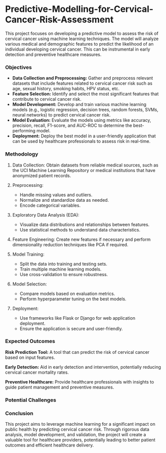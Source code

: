 # Predictive-Modelling-for-Cervical-Cancer-Risk-Assessment
This project focuses on developing a predictive model to assess the risk of cervical cancer using machine learning techniques. The model will analyze various medical and demographic features to predict the likelihood of an individual developing cervical cancer. This can be instrumental in early detection and preventive healthcare measures.

<h3>Objectives</h3>
<ul>
<li><b>Data Collection and Preprocessing:</b> Gather and preprocess relevant datasets that include features related to cervical cancer risk such as age, sexual history, smoking habits, HPV status, etc.</li>
<li><b>Feature Selection:</b> Identify and select the most significant features that contribute to cervical cancer risk.</li>
<li><b>Model Development:</b> Develop and train various machine learning models (e.g., logistic regression, decision trees, random forests, SVMs, neural networks) to predict cervical cancer risk.</li>
<li><b>Model Evaluation:</b> Evaluate the models using metrics like accuracy, precision, recall, F1-score, and AUC-ROC to determine the best-performing model.</li>
<li><b>Deployment:</b> Deploy the best model in a user-friendly application that can be used by healthcare professionals to assess risk in real-time.</li>
  </ul>
<h3>Methodology</h3>
<ol>
<li>Data Collection: Obtain datasets from reliable medical sources, such as the UCI Machine Learning Repository or medical 
  institutions that have anonymized patient records.</li>
<p><li>Preprocessing:</li>
  <ul>
<li>Handle missing values and outliers.</li>
<li>Normalize and standardize data as needed.</li>
<li>Encode categorical variables.</li>
  </ul></p>
<p><li>Exploratory Data Analysis (EDA):</li>
  <ul>
<li>Visualize data distributions and relationships between features.</li>
<li>Use statistical methods to understand data characteristics.</li>
  </ul></p>
<p><li>Feature Engineering: Create new features if necessary and perform dimensionality reduction techniques like PCA if required.</li></p>
<p><li>Model Training:</li>
  <ul>
<li>Split the data into training and testing sets.</li>
<li>Train multiple machine learning models.</li>
<li>Use cross-validation to ensure robustness.</li>
  </ul></p>
<p><li>Model Selection:</li>
  <ul>
<li>Compare models based on evaluation metrics.</li>
<li>Perform hyperparameter tuning on the best models.</li>
  </ul></p>
<p><li>Deployment:</li>
  <ul>
<li>Use frameworks like Flask or Django for web application deployment.</li>
<li>Ensure the application is secure and user-friendly.</li>
  </ul></p>
</ol>
<h3>Expected Outcomes</h3>
<p><b>Risk Prediction Tool:</b> A tool that can predict the risk of cervical cancer based on input features.</p>
<p><b>Early Detection:</b> Aid in early detection and intervention, potentially reducing cervical cancer mortality rates.</p>
<p><b>Preventive Healthcare:</b> Provide healthcare professionals with insights to guide patient management and preventive measures.</p>
<h3>Potential Challenges</h3>

<h3>Conclusion</h3>
<p>This project aims to leverage machine learning for a significant impact on public health by predicting cervical cancer risk. Through rigorous data analysis, model development, and validation, the project will create a valuable tool for healthcare providers, potentially leading to better patient outcomes and efficient healthcare delivery.</p>








